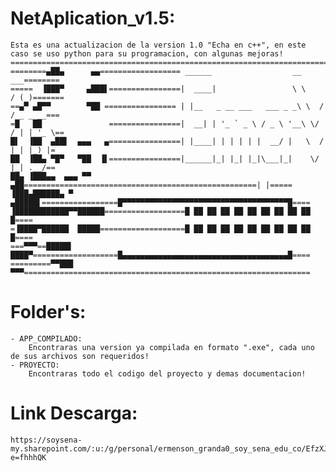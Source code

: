# NetAplication_v1.5:
	Esta es una actualizacion de la version 1.0 "Echa en c++", en este caso se uso python para su programacion, con algunas mejoras!
	==================================================================================
	========▄██▄      ▄▄================== ______                  __      ___========
	=====  ▐███▀     ▄███▌================|  ____|                 \ \    / (_)=======
	==▄▀ ▄█▀▀        ▀██ ================ | |__   _ __ ___   ___ _ _\ \  / / _ _ __===
	=█   ██               ================|  __| | '_ ` _ \ / _ \ '__\ \/ / | | '_ \==
	█▌  ▐██  ▄██▌  ▄▄▄   ▄================| |____| | | | | |  __/ |   \  /  | | |_) |=
	██  ▐██▄ ▀█▀   ▀██  ▐▌================|______|_| |_| |_|\___|_|    \/   |_| .__/==
	██▄ ▐███▄▄  ▄▄▄ ▀▀ ▄██====================================================| |=====
	▐███▄██████▄ ▀ ▄█████▌=================█▀▀▀▀▀▀▀▀▀▀▀▀▀▀▀▀▀▀▀▀▀▀▀▀▀▀▀▀▀▀▀▀▀▀▀▀▀█====
	▐████████████▀▀██████==================█ ██ ██ ██ ██ ██ ██ ██ ██ ██          █====
	=▐████▀██████  █████===================█ ██ ██ ██ ██ ██ ██ ██ ██ ██          █====
	===▀▀▀==█████▌ ████▀===================█▄▄▄▄▄▄▄▄▄▄▄▄▄▄▄▄▄▄▄▄▄▄▄▄▄▄▄▄▄▄▄▄▄▄▄▄▄█====
	=========▀▀███ ▀▀▀================================================================

# Folder's:
	- APP_COMPILADO:
		Encontraras una version ya compilada en formato ".exe", cada uno de sus archivos son requeridos!
	- PROYECTO:
		Encontraras todo el codigo del proyecto y demas documentacion!

# Link Descarga:
	https://soysena-my.sharepoint.com/:u:/g/personal/ermenson_granda0_soy_sena_edu_co/EfzXJiuTqiZFijczzzkXIrsBMo1LcU1WB0ggoUOebDO5yg?e=fhhhQK